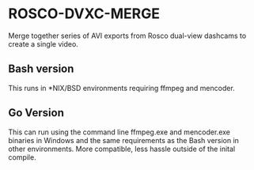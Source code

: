 # ROSCO-DVXC-MERGE

Merge together series of AVI exports from Rosco dual-view dashcams to create a single video.

## Bash version

This runs in \*NIX/BSD environments requiring ffmpeg and mencoder.

## Go Version

This can run using the command line ffmpeg.exe and mencoder.exe binaries in Windows and the same requirements as the Bash version in other environments. More compatible, less hassle outside of the inital compile.

